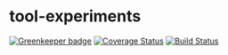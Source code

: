 # tool-experiments

[![Greenkeeper badge](https://badges.greenkeeper.io/mcherryleigh/tool-experiments.svg)](https://greenkeeper.io/)
[![Coverage Status](https://coveralls.io/repos/github/mcherryleigh/tool-experiments/badge.svg?branch=master)](https://coveralls.io/github/mcherryleigh/tool-experiments?branch=master)
[![Build Status](https://travis-ci.org/mcherryleigh/tool-experiments.svg?branch=master)](https://travis-ci.org/mcherryleigh/tool-experiments)
